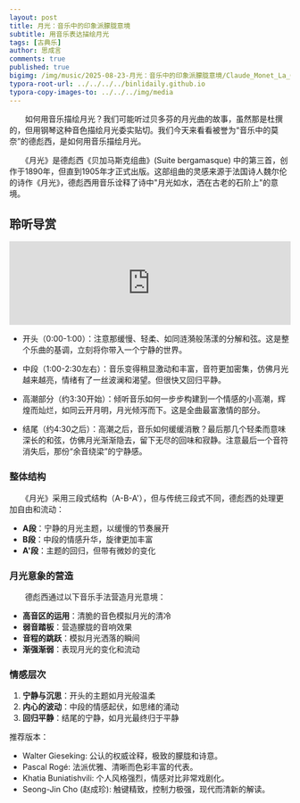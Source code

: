 ```yaml
---
layout: post
title: 月光：音乐中的印象派朦胧意境
subtitle: 用音乐表达描绘月光
tags: [古典乐]
author: 思成言
comments: true
published: true
bigimg: /img/music/2025-08-23-月光：音乐中的印象派朦胧意境/Claude_Monet_La_Grenouillére.jpg
typora-root-url: ../../../../binlidaily.github.io
typora-copy-images-to: ../../../img/media
---
```


　　如何用音乐描绘月光？我们可能听过贝多芬的月光曲的故事，虽然那是杜撰的，但用钢琴这种音色描绘月光委实贴切。我们今天来看看被誉为“音乐中的莫奈”的德彪西，是如何用音乐描绘月光。

　　《月光》是德彪西《贝加马斯克组曲》(Suite bergamasque) 中的第三首，创作于1890年，但直到1905年才正式出版。这部组曲的灵感来源于法国诗人魏尔伦的诗作《月光》，德彪西用音乐诠释了诗中"月光如水，洒在古老的石阶上"的意境。

## 聆听导赏
<iframe allow="autoplay *; encrypted-media *;" frameborder="0" height="150" style="width:100%;max-width:660px;overflow:hidden;background:transparent;display:block;margin:0 auto;" sandbox="allow-forms allow-popups allow-same-origin allow-scripts allow-storage-access-by-user-activation allow-top-navigation-by-user-activation" src="https://embed.music.apple.com/cn/album/suite-bergamasque-l-75-no-3-clair-de-lune/1411407226?i=1411407781"></iframe>

* 开头（0:00-1:00）：注意那缓慢、轻柔、如同涟漪般荡漾的分解和弦。这是整个乐曲的基调，立刻将你带入一个宁静的世界。

* 中段（1:00-2:30左右）：音乐变得稍显激动和丰富，音符更加密集，仿佛月光越来越亮，情绪有了一丝波澜和渴望。但很快又回归平静。

* 高潮部分（约3:30开始）：倾听音乐如何一步步构建到一个情感的小高潮，辉煌而灿烂，如同云开月明，月光倾泻而下。这是全曲最富激情的部分。

* 结尾（约4:30之后）：高潮之后，音乐如何缓缓消散？最后那几个轻柔而意味深长的和弦，仿佛月光渐渐隐去，留下无尽的回味和寂静。注意最后一个音符消失后，那份“余音绕梁”的宁静感。

### 整体结构

　　《月光》采用三段式结构（A-B-A'），但与传统三段式不同，德彪西的处理更加自由和流动：

* **A段**：宁静的月光主题，以缓慢的节奏展开
* **B段**：中段的情感升华，旋律更加丰富
* **A'段**：主题的回归，但带有微妙的变化

### 月光意象的营造

　　德彪西通过以下音乐手法营造月光意境：

* **高音区的运用**：清脆的音色模拟月光的清冷
* **弱音踏板**：营造朦胧的音响效果
* **音程的跳跃**：模拟月光洒落的瞬间
* **渐强渐弱**：表现月光的变化和流动

### 情感层次

1. **宁静与沉思**：开头的主题如月光般温柔
2. **内心的波动**：中段的情感起伏，如思绪的涌动
3. **回归平静**：结尾的宁静，如月光最终归于平静

推荐版本：
* Walter Gieseking: 公认的权威诠释，极致的朦胧和诗意。
* Pascal Rogé: 法派优雅、清晰而色彩丰富的代表。
* Khatia Buniatishvili: 个人风格强烈，情感对比非常戏剧化。
* Seong-Jin Cho (赵成珍): 触键精致，控制力极强，现代而清新的解读。